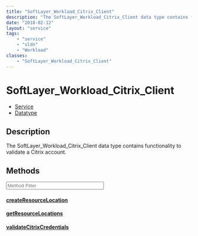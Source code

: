 ```yaml
---
title: "SoftLayer_Workload_Citrix_Client"
description: "The SoftLayer_Workload_Citrix_Client data type contains functionality to validate a Citrix account."
date: "2018-02-12"
layout: "service"
tags:
    - "service"
    - "sldn"
    - "Workload"
classes:
    - "SoftLayer_Workload_Citrix_Client"
---
```

# SoftLayer_Workload_Citrix_Client
<div id='service-datatype'>
    <ul id='sldn-reference-tabs'>
    <li id='service'> <a href='/reference/services/SoftLayer_Workload_Citrix_Client' >Service</a></li>    <li id='datatype'> <a href='/reference/datatypes/SoftLayer_Workload_Citrix_Client' >Datatype</a></li>
    </ul>
</div>

## Description


The SoftLayer_Workload_Citrix_Client data type contains functionality to validate a Citrix account. 



        
<div id="properties" class="content service-content">

## Methods

<div class="view-filters">
    <div class="clearfix">
        <div class="search-input-box">
            <input placeholder="Method Filter" onkeyup="titleSearch(inputId='edit-combine', divId='method-div', elementClass='method-row')" 
                type="text" id="edit-combine" value="" size="30" maxlength="128" class="form-text">
        </div>
    </div>
</div>

<div id="method-div">

<div class="method-row">

#### [createResourceLocation](/reference/services/SoftLayer_Workload_Citrix_Client/createResourceLocation)


</div>

<div class="method-row">

#### [getResourceLocations](/reference/services/SoftLayer_Workload_Citrix_Client/getResourceLocations)


</div>

<div class="method-row">

#### [validateCitrixCredentials](/reference/services/SoftLayer_Workload_Citrix_Client/validateCitrixCredentials)


</div>
</div>

</div>

